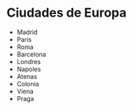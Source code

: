 # Ciudades de Europa

* Madrid
* Paris
* Roma
* Barcelona
* Londres
* Napoles
* Atenas
* Colonia
* Viena
* Praga
